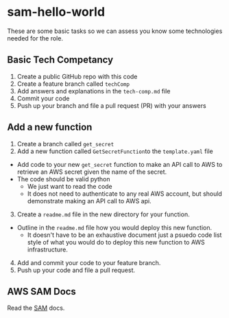 # sam-hello-world

These are some basic tasks so we can assess you know some technologies needed for the role.

## Basic Tech Competancy

1. Create a public GitHub repo with this code
2. Create a feature branch called `techComp`
3. Add answers and explanations in the `tech-comp.md` file
4. Commit your code
5. Push up your branch and file a pull request (PR) with your answers

## Add a new function

1. Create a branch called `get_secret`
2. Add a new function called `GetSecretFunction`to the `template.yaml` file
  * Add code to your new `get_secret` function to make an API call to AWS to retrieve an AWS secret given the name of the secret.
  * The code should be valid python
    * We just want to read the code
    * It does not need to authenticate to any real AWS account, but should demonstrate making an API call to AWS api.
3. Create a `readme.md` file in the new directory for your function.
  * Outline in the `readme.md` file how you would deploy this new function.
    * It doesn't have to be an exhaustive document just a psuedo code list style of what you would do to deploy this new function to AWS infrastructure.
4. Add and commit your code to your feature branch.
5. Push up your code and file a pull request.


## AWS SAM Docs

Read the [SAM](https://docs.aws.amazon.com/serverless-application-model/latest/developerguide/what-is-sam.html) docs.
